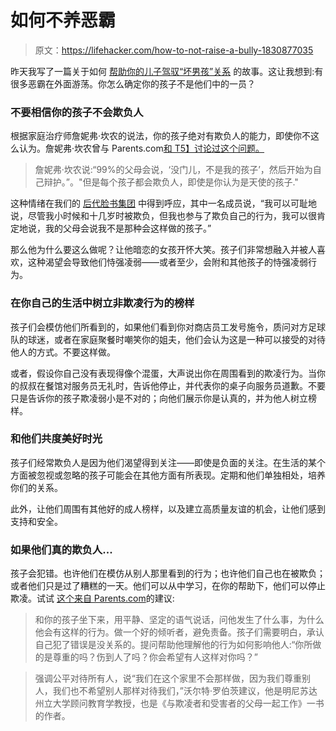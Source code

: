# 如何不养恶霸

> 原文：<https://lifehacker.com/how-to-not-raise-a-bully-1830877035>

昨天我写了一篇关于如何 [帮助你的儿子驾驭“坏男孩”关系](https://offspring.lifehacker.com/help-your-sons-navigate-mean-boy-relationships-1830826960) 的故事。这让我想到:有很多恶霸在外面游荡。你怎么确定你的孩子不是他们中的一员？



### 不要相信你的孩子不会欺负人

根据家庭治疗师詹妮弗·坎农的说法，你的孩子绝对有欺负人的能力，即使你不这么认为。詹妮弗·坎农曾与 Parents.com[和 T5】讨论过这个问题。](https://www.parents.com/kids/problems/bullying/when-your-child-is-the-bully/)

> 詹妮弗·坎农说:“99%的父母会说，‘没门儿，不是我的孩子’，然后开始为自己辩护。”。"但是每个孩子都会欺负人，即使是你认为是天使的孩子."

这种情绪在我们的 [后代脸书集团](https://www.facebook.com/groups/2018785615043946/) 中得到呼应，其中一名成员说，“我可以可耻地说，尽管我小时候和十几岁时被欺负，但我也参与了欺负自己的行为，我可以很肯定地说，我的父母会说我不是那种会这样做的孩子。”

那么他为什么要这么做呢？让他暗恋的女孩开怀大笑。孩子们非常想融入并被人喜欢，这种渴望会导致他们恃强凌弱——或者至少，会附和其他孩子的恃强凌弱行为。

### 在你自己的生活中树立非欺凌行为的榜样

孩子们会模仿他们所看到的，如果他们看到你对商店员工发号施令，质问对方足球队的球迷，或者在家庭聚餐时嘲笑你的姐夫，他们会认为这是一种可以接受的对待他人的方式。不要这样做。

或者，假设你自己没有表现得像个混蛋，大声说出你在周围看到的欺凌行为。当你的叔叔在餐馆对服务员无礼时，告诉他停止，并代表你的桌子向服务员道歉。不要只是告诉你的孩子欺凌弱小是不对的；向他们展示你是认真的，并为他人树立榜样。

### 和他们共度美好时光

孩子们经常欺负人是因为他们渴望得到关注——即使是负面的关注。在生活的某个方面被忽视或忽略的孩子可能会在其他方面有所表现。定期和他们单独相处，培养你们的关系。

此外，让他们周围有其他好的成人榜样，以及建立高质量友谊的机会，让他们感到支持和安全。

### 如果他们真的欺负人...

孩子会犯错。也许他们在模仿从别人那里看到的行为；也许他们自己也在被欺负；或者他们只是过了糟糕的一天。他们可以从中学习，在你的帮助下，他们可以停止欺凌。试试 [这个来自 Parents.com](https://www.parents.com/kids/problems/bullying/when-your-child-is-the-bully/)的建议:

> 和你的孩子坐下来，用平静、坚定的语气说话，问他发生了什么事，为什么他会有这样的行为。做一个好的倾听者，避免责备。孩子们需要明白，承认自己犯了错误是没关系的。提问帮助他理解他的行为如何影响他人:“你所做的是尊重的吗？伤到人了吗？你会希望有人这样对你吗？”

> 强调公平对待所有人，说“我们在这个家里不会那样做，因为我们尊重别人，我们也不希望别人那样对待我们，”沃尔特·罗伯茨建议，他是明尼苏达州立大学顾问教育学教授，也是《与欺凌者和受害者的父母一起工作》一书的作者。